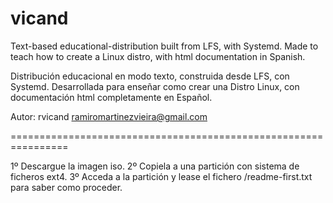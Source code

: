 vicand
======

Text-based educational-distribution built from LFS, with Systemd. Made to teach how to create a Linux distro, with html documentation in Spanish.

Distribución educacional en modo texto, construida desde LFS, con Systemd. Desarrollada para enseñar como crear una Distro Linux, con documentación html completamente en Español.

Autor: rvicand <ramiromartinezvieira@gmail.com>

================================================================

1º Descargue la imagen iso.
2º Copiela a una partición con sistema de ficheros ext4.
3º Acceda a la partición y lease el fichero /readme-first.txt para saber como proceder.
